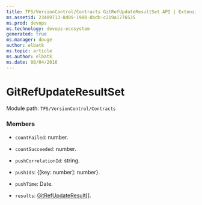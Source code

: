 ```yaml
---
title: TFS/VersionControl/Contracts GitRefUpdateResultSet API | Extensions for Visual Studio Team Services
ms.assetid: 23489713-8d09-1988-8bdb-c219a1776535
ms.prod: devops
ms.technology: devops-ecosystem
generated: true
ms.manager: douge
author: elbatk
ms.topic: article
ms.author: elbatk
ms.date: 08/04/2016
---
```


# GitRefUpdateResultSet

Module path: `TFS/VersionControl/Contracts`


### Members

* `countFailed`: number. 

* `countSucceeded`: number. 

* `pushCorrelationId`: string. 

* `pushIds`: {[key: number]: number}. 

* `pushTime`: Date. 

* `results`: [GitRefUpdateResult](../../../TFS/VersionControl/Contracts/GitRefUpdateResult.md)[]. 

